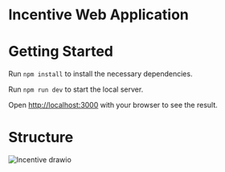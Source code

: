 # Incentive Web Application

# Getting Started

Run `npm install` to install the necessary dependencies.

Run `npm run dev` to start the local server.

Open [http://localhost:3000](http://localhost:3000) with your browser to see the result.

# Structure

![Incentive drawio](https://user-images.githubusercontent.com/114100099/206048015-348963c5-071d-4c69-8a27-9c5093381f84.png)
